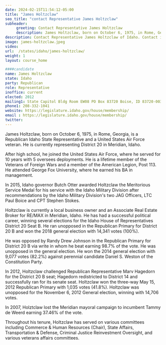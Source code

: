 ```yaml
---
date: 2024-02-15T11:54:12-05:00
title: "James Holtzclaw"
seo_title: "contact Representative James Holtzclaw"
subheader:
     greeting: Contact Representative James Holtzclaw
     description: James Holtzclaw, born on October 6, 1975, in Rome, Georgia, is a Republican Idaho State Representative and a United States Air Force veteran. He is currently representing District 20 in Meridian, Idaho.
description: Contact Representative James Holtzclaw of Idaho. Contact information for James Holtzclaw includes email address, phone number, and mailing address.
image: james-holtzclaw.jpeg
video:
url:  /states/idaho/james-holtzclaw/
weight: 1
layout: course_home

####candidate
name: James Holtzclaw
state: Idaho
party: Republican
role: Representative
inoffice: current
elected: 2012
mailing1: State Capitol Bldg Room EW08 PO Box 83720 Boise, ID 83720-0038
phone1: 208-332-1041
website: https://legislature.idaho.gov/house/membership/
email : https://legislature.idaho.gov/house/membership/
twitter:
---
```


James Holtzclaw, born on October 6, 1975, in Rome, Georgia, is a Republican Idaho State Representative and a United States Air Force veteran. He is currently representing District 20 in Meridian, Idaho.

After high school, he joined the United States Air Force, where he served for 10 years with 5 oversees deployments. He is a lifetime member of the Veterans of Foreign Wars and a member of the American Legion, Post 113. He attended George Fox University, where he earned his BA in management.

In 2015, Idaho governor Butch Otter awarded Holtzclaw the Meritorious Service Medal for his service with the Idaho Military Division after recommendations by the Idaho Military Division's two JAG Officers, LTC Paul Boice and CPT Stephen Stokes.

Holtzclaw is currently a local business owner and an Associate Real Estate Broker for RE/MAX in Meridian, Idaho. He has had a successful political career, winning several elections for the Idaho House of Representatives District 20 Seat B. He ran unopposed in the Republican Primary for District 20 B and won the 2018 general election with 14,341 votes (100%).

He was opposed by Randy Drew Johnson in the Republican Primary for District 20 B via write in whom he beat earning 98.7% of the vote. He was unopposed in the general election. He won the 2014 general election with 9,077 votes (82.2%) against perennial candidate Daniel S. Weston of the Constitution Party.

In 2012, Holtzclaw challenged Republican Representative Marv Hagedorn for the District 20 B seat; Hagedorn redistricted to District 14 and successfully ran for its senate seat. Holtzclaw won the three-way May 15, 2012 Republican Primary with 1,035 votes (41.8%). Holtzclaw was unopposed for the November 6, 2012 General election, winning with 14,706 votes.

In 2007, Holztclaw lost the Meridian mayoral campaign to incumbent Tammy de Weerd earning 37.46% of the vote.

Throughout his tenure, Holtzclaw has served on various committees including Commerce & Human Resources (Chair), State Affairs, Transportation & Defense, Criminal Justice Reinvestment Oversight, and various veterans affairs committees.
